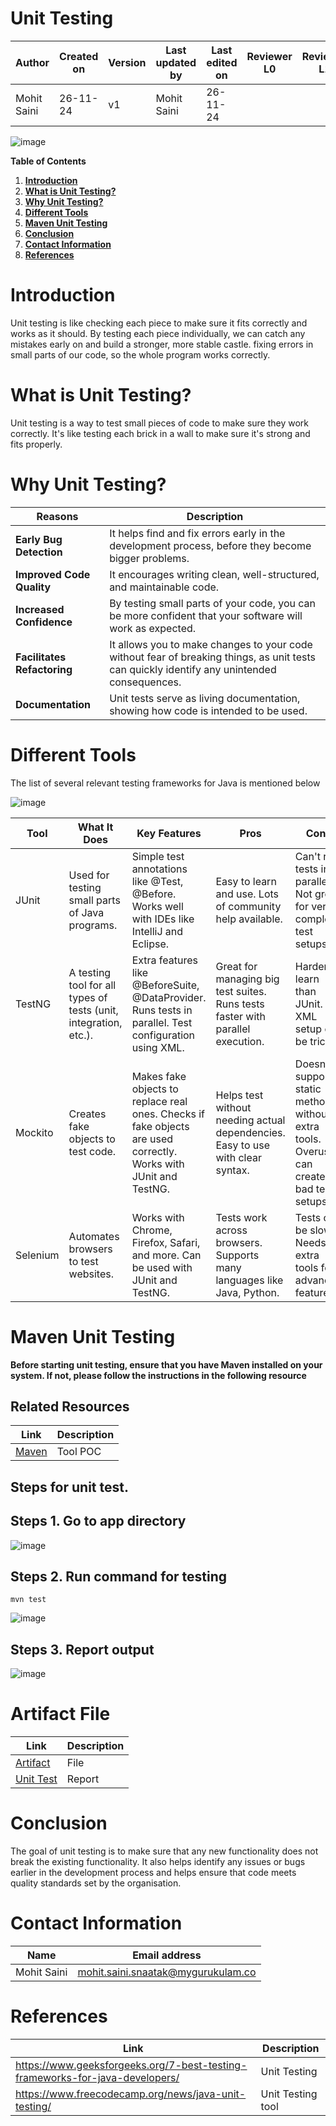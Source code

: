 
#    **Unit Testing**

| **Author**            | **Created on** | **Version** | **Last updated by**       | **Last edited on** | **Reviewer L0**  | **Reviewer L1**   | **Reviewer L2**   |
|-----------------------|----------------|-------------|---------------------------|---------------------|------------------|-------------------|----------------|
| Mohit Saini      |   26-11-24       | v1 | Mohit Saini          |     26-11-24            |    |      |     |

![image](https://github.com/user-attachments/assets/297dbba6-a64b-4c3f-a76f-3efc3c194a79)


**Table of Contents**

1. [**Introduction**](#introduction)
2. [**What is Unit Testing?**](#what-is-unit-testing?)
3. [**Why Unit Testing?**](#why-unit-testing?)
4. [**Different Tools**](#different-tools)
5. [**Maven Unit Testing**](#maven-unit-testing)
6. [**Conclusion**](#conclusion)
7. [**Contact Information**](#contact-information)
8. [**References**](#references)



# Introduction
Unit testing is like checking each piece to make sure it fits correctly and works as it should. By testing each piece individually, we can catch any mistakes early on and build a stronger, more stable castle. fixing errors in small parts of our code, so the whole program works correctly.

# What is Unit Testing?

Unit testing is a way to test small pieces of code to make sure they work correctly. It's like testing each brick in a wall to make sure it's strong and fits properly.

# Why Unit Testing?

| **Reasons**               | **Description**                                                                                      |
|---------------------------|------------------------------------------------------------------------------------------------------|
| **Early Bug Detection**    | It helps find and fix errors early in the development process, before they become bigger problems.    |
| **Improved Code Quality**  | It encourages writing clean, well-structured, and maintainable code.                                 |
| **Increased Confidence**   | By testing small parts of your code, you can be more confident that your software will work as expected. |
| **Facilitates Refactoring**| It allows you to make changes to your code without fear of breaking things, as unit tests can quickly identify any unintended consequences. |
| **Documentation**          | Unit tests serve as living documentation, showing how code is intended to be used.                   |


# Different Tools
The list of several relevant testing frameworks for Java is mentioned below

![image](https://github.com/user-attachments/assets/ed78bd7c-e10e-4a84-98bf-2f616b3552b7)



| Tool | What It Does | Key Features | Pros | Cons |
|---|---|---|---|---|
| JUnit | Used for testing small parts of Java programs. | Simple test annotations like @Test, @Before. Works well with IDEs like IntelliJ and Eclipse. | Easy to learn and use. Lots of community help available. | Can't run tests in parallel. Not great for very complex test setups. |
| TestNG | A testing tool for all types of tests (unit, integration, etc.). | Extra features like @BeforeSuite, @DataProvider. Runs tests in parallel. Test configuration using XML. | Great for managing big test suites. Runs tests faster with parallel execution. | Harder to learn than JUnit. XML setup can be tricky. |
| Mockito | Creates fake objects to test code. | Makes fake objects to replace real ones. Checks if fake objects are used correctly. Works with JUnit and TestNG. | Helps test without needing actual dependencies. Easy to use with clear syntax. | Doesn't support static methods without extra tools. Overuse can create bad test setups. |
| Selenium | Automates browsers to test websites. | Works with Chrome, Firefox, Safari, and more. Can be used with JUnit and TestNG. | Tests work across browsers. Supports many languages like Java, Python. | Tests can be slow. Needs extra tools for advanced features. |


# Maven Unit Testing 

**Before starting unit testing, ensure that you have Maven installed on your system. If not, please follow the instructions in the following resource**

## Related Resources
| Link         | Description         |
|--------------|------------------------|
| [Maven](https://github.com/avengers-p11/Documentation/tree/main/Application%20CI%20Design/Java%20CI%20Checks/Static%20Code%20Analysis#tool-poc-sonarqube ) |Tool POC| 

## Steps for unit test.

## Steps 1. Go to app directory

![image](https://github.com/user-attachments/assets/9c573b49-aa23-4b8f-b6bb-796a6564d1be)

## Steps 2. Run command for testing

```
mvn test
```
![image](https://github.com/user-attachments/assets/fe1ebf4c-509c-4edd-bf31-702398c2e206)

## Steps 3. Report output

![image](https://github.com/user-attachments/assets/a11d9a01-6369-436c-abfe-28080f641229)

# Artifact File
| Link         | Description         |
|--------------|------------------------|
| [Artifact](https://github.com/avengers-p11/Documentation/blob/main/Application%20CI%20Design/Java%20CI%20Checks/Bugs%20Analysis/salary-0.1.0-RELEASE.jar.original)           |File |
| [Unit Test](https://github.com/avengers-p11/Documentation/blob/main/Application%20CI%20Design/Java%20CI%20Checks/Unit%20Testing%20/report)| Report |
#



# Conclusion

The goal of unit testing is to make sure that any new functionality does not break the existing functionality. It also helps identify any issues or bugs earlier in the development process and helps ensure that code meets quality standards set by the organisation.

#  Contact Information


| **Name**    | **Email address**         |
|-------------|---------------------------|
| Mohit Saini | mohit.saini.snaatak@mygurukulam.co |


# References

| **Link** | **Description** |
|------------------------------------------------------|------------------|
|https://www.geeksforgeeks.org/7-best-testing-frameworks-for-java-developers/| Unit Testing |
| https://www.freecodecamp.org/news/java-unit-testing/| Unit Testing tool |

